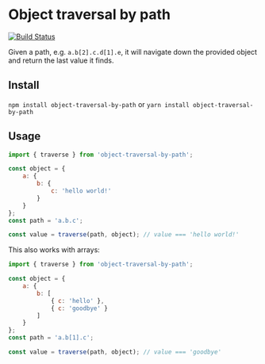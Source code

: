 # Object traversal by path
[![Build Status](https://travis-ci.org/ymhr/object-traversal-by-path.svg?branch=master)](https://travis-ci.org/ymhr/object-traversal-by-path)

Given a path, e.g. `a.b[2].c.d[1].e`, it will navigate down the provided object and return the last value it finds.

## Install
`npm install object-traversal-by-path` or
`yarn install object-traversal-by-path`

## Usage
```javascript
import { traverse } from 'object-traversal-by-path';

const object = {
    a: {
        b: {
            c: 'hello world!'
        }
    }
};
const path = 'a.b.c';

const value = traverse(path, object); // value === 'hello world!'
```

This also works with arrays:
```javascript
import { traverse } from 'object-traversal-by-path';

const object = {
    a: {
        b: [
            { c: 'hello' },
            { c: 'goodbye' }
        ]
    }
};
const path = 'a.b[1].c';

const value = traverse(path, object); // value === 'goodbye'
```